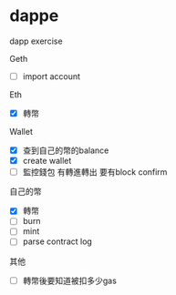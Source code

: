 # dappe
dapp exercise

Geth
 - [ ] import account  

Eth
 - [x] 轉幣  
 
Wallet
 - [x] 查到自己的幣的balance  
 - [X] create wallet  
 - [ ] 監控錢包 有轉進轉出 要有block confirm
 
自己的幣
 - [X] 轉幣  
 - [ ] burn
 - [ ] mint
 - [ ] parse contract log  
 
其他
 - [ ] 轉幣後要知道被扣多少gas
